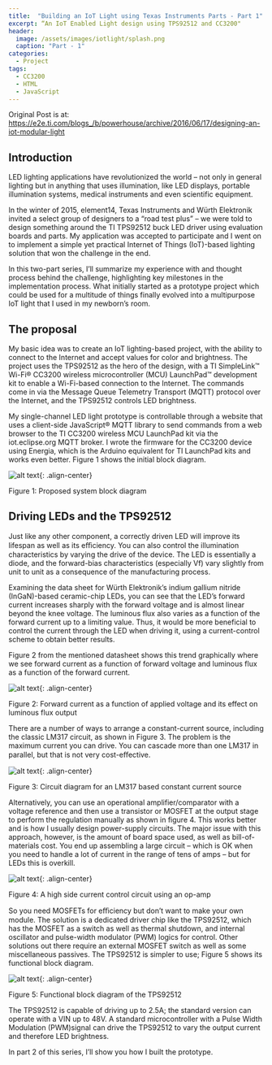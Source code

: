 ```yaml
---
title:  "Building an IoT Light using Texas Instruments Parts - Part 1"
excerpt: “An IoT Enabled Light design using TPS92512 and CC3200"
header:
  image: /assets/images/iotlight/splash.png
  caption: "Part - 1"
categories:
  - Project
tags:
  - CC3200
  - HTML
  - JavaScript
---
```


Original Post is at: https://e2e.ti.com/blogs_/b/powerhouse/archive/2016/06/17/designing-an-iot-modular-light

## Introduction

LED lighting applications have revolutionized the world – not only in general lighting but in anything that uses illumination, like LED displays, portable illumination systems, medical instruments and even scientific equipment.

In the winter of 2015, element14, Texas Instruments and Würth Elektronik invited a select group of designers to a “road test plus” – we were told to design something around the TI TPS92512 buck LED driver using evaluation boards and parts. My application was accepted to participate and I went on to implement a simple yet practical Internet of Things (IoT)-based lighting solution that won the challenge in the end.


In this two-part series, I’ll summarize my experience with and thought process behind the challenge, highlighting key milestones in the implementation process. What initially started as a prototype project which could be used for a multitude of things finally evolved into a multipurpose IoT light that I used in my newborn’s room.

## The proposal
 
My basic idea was to create an IoT lighting-based project, with the ability to connect to the Internet and accept values for color and brightness. The project uses the TPS92512 as the hero of the design, with a TI SimpleLink™ Wi-Fi® CC3200 wireless microcontroller (MCU) LaunchPad™ development kit to enable a Wi-Fi-based connection to the Internet. The commands come in via the Message Queue Telemetry Transport (MQTT) protocol over the Internet, and the TPS92512 controls LED brightness.

My single-channel LED light prototype is controllable through a website that uses a client-side JavaScript® MQTT library to send commands from a web browser to the TI CC3200 wireless MCU LaunchPad kit via the iot.eclipse.org MQTT broker. I wrote the firmware for the CC3200 device using Energia, which is the Arduino equivalent for TI LaunchPad kits and works even better. Figure 1 shows the initial block diagram.


![alt text](/assets/images/iotlight/a1.jpg){: .align-center}

Figure 1: Proposed system block diagram

## Driving LEDs and the TPS92512

Just like any other component, a correctly driven LED will improve its lifespan as well as its eﬃciency. You can also control the illumination characteristics by varying the drive of the device. The LED is essentially a diode, and the forward-bias characteristics (especially Vf) vary slightly from unit to unit as a consequence of the manufacturing process.

Examining the data sheet for Würth Elektronik’s indium gallium nitride (InGaN)-based ceramic-chip LEDs, you can see that the LED’s forward current increases sharply with the forward voltage and is almost linear beyond the knee voltage. The luminous flux also varies as a function of the forward current up to a limiting value. Thus, it would be more beneficial to control the current through the LED when driving it, using a current-control scheme to obtain better results.

Figure 2 from the mentioned datasheet shows this trend graphically where we see forward current as a function of forward voltage and luminous flux as a function of the forward current.
 
![alt text](/assets/images/iotlight/a2.png){: .align-center}

Figure 2: Forward current as a function of applied voltage and its effect on luminous flux output

There are a number of ways to arrange a constant-current source, including the classic LM317 circuit, as shown in Figure 3. The problem is the maximum current you can drive. You can cascade more than one LM317 in parallel, but that is not very cost-eﬀective.
 
![alt text](/assets/images/iotlight/a3.jpg){: .align-center}

Figure 3: Circuit diagram for an LM317 based constant current source

Alternatively, you can use an operational amplifier/comparator with a voltage reference and then use a transistor or MOSFET at the output stage to perform the regulation manually as shown in figure 4. This works better and is how I usually design power-supply circuits. The major issue with this approach, however, is the amount of board space used, as well as bill-of-materials cost. You end up assembling a large circuit – which is OK when you need to handle a lot of current in the range of tens of amps – but for LEDs this is overkill.
 
![alt text](/assets/images/iotlight/a4.jpg){: .align-center}

Figure 4: A high side current control circuit using an op-amp

So you need MOSFETs for eﬃciency but don’t want to make your own module. The solution is a dedicated driver chip like the TPS92512, which has the MOSFET as a switch as well as thermal shutdown, and internal oscillator and pulse-width modulator (PWM) logics for control. Other solutions out there require an external MOSFET switch as well as some miscellaneous passives. The TPS92512 is simpler to use; Figure 5 shows its functional block diagram.
 
![alt text](/assets/images/iotlight/a5.jpg){: .align-center}

Figure 5: Functional block diagram of the TPS92512

The TPS92512 is capable of driving up to 2.5A; the standard version can operate with a VIN up to 48V. A standard microcontroller with a Pulse Width Modulation (PWM)signal can drive the TPS92512 to vary the output current and therefore LED brightness.

In part 2 of this series, I’ll show you how I built the prototype.